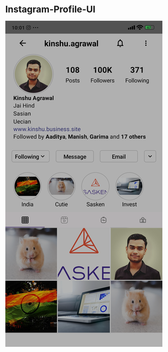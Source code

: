 # Instagram-Profile-UI

![App Screenshot](https://github.com/kinshumangal/Instagram-Profile-UI/blob/main/Insta_UI.png)
